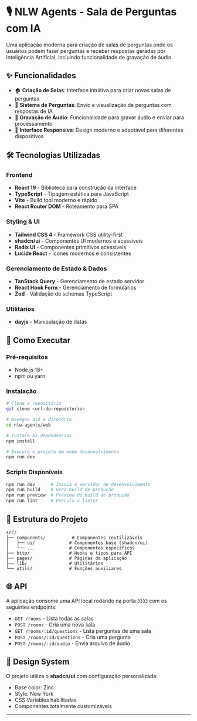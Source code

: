 # 🎙️ NLW Agents - Sala de Perguntas com IA

Uma aplicação moderna para criação de salas de perguntas onde os usuários podem fazer perguntas e receber respostas geradas por Inteligência Artificial, incluindo funcionalidade de gravação de áudio.

## ✨ Funcionalidades

- 🏠 **Criação de Salas**: Interface intuitiva para criar novas salas de perguntas
- 💬 **Sistema de Perguntas**: Envio e visualização de perguntas com respostas de IA
- 🎤 **Gravação de Áudio**: Funcionalidade para gravar áudio e enviar para processamento
- 📱 **Interface Responsiva**: Design moderno e adaptável para diferentes dispositivos

## 🛠️ Tecnologias Utilizadas

### Frontend
- **React 19** - Biblioteca para construção da interface
- **TypeScript** - Tipagem estática para JavaScript
- **Vite** - Build tool moderno e rápido
- **React Router DOM** - Roteamento para SPA

### Styling & UI
- **Tailwind CSS 4** - Framework CSS utility-first
- **shadcn/ui** - Componentes UI modernos e acessíveis
- **Radix UI** - Componentes primitivos acessíveis
- **Lucide React** - Ícones modernos e consistentes

### Gerenciamento de Estado & Dados
- **TanStack Query** - Gerenciamento de estado servidor
- **React Hook Form** - Gerenciamento de formulários
- **Zod** - Validação de schemas TypeScript

### Utilitários
- **dayjs** - Manipulação de datas

## 🚀 Como Executar

### Pré-requisitos
- Node.js 18+ 
- npm ou yarn

### Instalação

```bash
# Clone o repositório
git clone <url-do-repositorio>

# Navegue até o diretório
cd nlw-agents/web

# Instale as dependências
npm install

# Execute o projeto em modo desenvolvimento
npm run dev
```

### Scripts Disponíveis

```bash
npm run dev      # Inicia o servidor de desenvolvimento
npm run build    # Gera build de produção
npm run preview  # Preview do build de produção
npm run lint     # Executa o linter
```

## 📁 Estrutura do Projeto

```
src/
├── components/          # Componentes reutilizáveis
│   ├── ui/             # Componentes base (shadcn/ui)
│   └── ...             # Componentes específicos
├── http/               # Hooks e tipos para API
├── pages/              # Páginas da aplicação
├── lib/                # Utilitários
└── utils/              # Funções auxiliares
```

## 🌐 API

A aplicação consome uma API local rodando na porta `3333` com os seguintes endpoints:

- `GET /rooms` - Lista todas as salas
- `POST /rooms` - Cria uma nova sala
- `GET /rooms/:id/questions` - Lista perguntas de uma sala
- `POST /rooms/:id/questions` - Cria uma pergunta
- `POST /rooms/:id/audio` - Envia arquivo de áudio

## 🎨 Design System

O projeto utiliza o **shadcn/ui** com configuração personalizada:
- Base color: Zinc
- Style: New York
- CSS Variables habilitadas
- Componentes totalmente customizáveis

---
